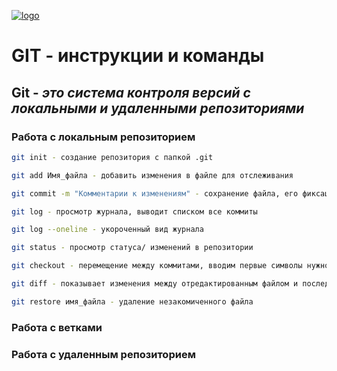 [![logo](git_logo.png)](https://git-scm.com/) 
# GIT - инструкции и команды

## Git - *это система контроля версий с локальными и удаленными репозиториями*

### Работа с локальным репозиторием

```sh
git init - создание репозитория с папкой .git
```
```sh
git add Имя_файла - добавить изменения в файле для отслеживания
```
```sh
git commit -m "Комментарии к изменениям" - сохранение файла, его фиксация
```
```sh
git log - просмотр журнала, выводит списком все коммиты
```
```sh
git log --oneline - укороченный вид журнала
```
```sh
git status - просмотр статуса/ изменений в репозитории
```
```sh
git checkout - перемещение между коммитами, вводим первые символы нужного коммита
```
```sh
git diff - показывает изменения между отредактированным файлом и последним закомиченным файлом
```
```sh
git restore имя_файла - удаление незакомиченного файла
```

### Работа с ветками

### Работа с удаленным репозиторием

